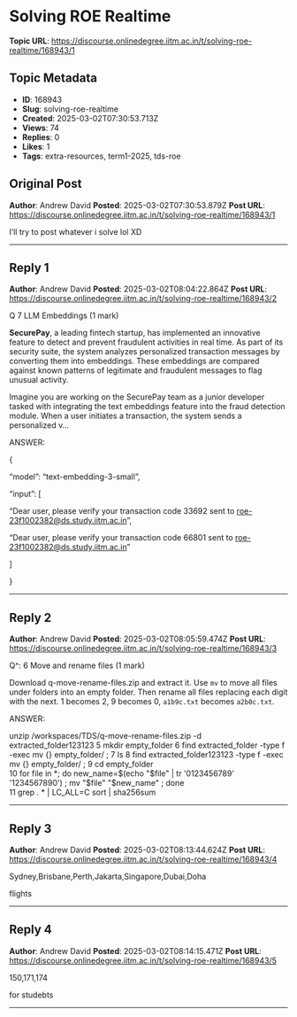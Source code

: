 # Solving ROE Realtime

**Topic URL**: https://discourse.onlinedegree.iitm.ac.in/t/solving-roe-realtime/168943/1

## Topic Metadata
- **ID**: 168943
- **Slug**: solving-roe-realtime
- **Created**: 2025-03-02T07:30:53.713Z
- **Views**: 74
- **Replies**: 0
- **Likes**: 1
- **Tags**: extra-resources, term1-2025, tds-roe

## Original Post
**Author**: Andrew David
**Posted**: 2025-03-02T07:30:53.879Z
**Post URL**: https://discourse.onlinedegree.iitm.ac.in/t/solving-roe-realtime/168943/1

I’ll try to post whatever i solve lol XD

---

## Reply 1
**Author**: Andrew David
**Posted**: 2025-03-02T08:04:22.864Z
**Post URL**: https://discourse.onlinedegree.iitm.ac.in/t/solving-roe-realtime/168943/2

Q 7 LLM Embeddings (1 mark)

**SecurePay**, a leading fintech startup, has implemented an innovative feature to detect and prevent fraudulent activities in real time. As part of its security suite, the system analyzes personalized transaction messages by converting them into embeddings. These embeddings are compared against known patterns of legitimate and fraudulent messages to flag unusual activity.

Imagine you are working on the SecurePay team as a junior developer tasked with integrating the text embeddings feature into the fraud detection module. When a user initiates a transaction, the system sends a personalized v…

ANSWER:

{

“model”: “text-embedding-3-small”,

“input”: [

“Dear user, please verify your transaction code 33692 sent to roe-23f1002382@ds.study.iitm.ac.in”,

“Dear user, please verify your transaction code 66801 sent to roe-23f1002382@ds.study.iitm.ac.in”

]

}

---

## Reply 2
**Author**: Andrew David
**Posted**: 2025-03-02T08:05:59.474Z
**Post URL**: https://discourse.onlinedegree.iitm.ac.in/t/solving-roe-realtime/168943/3

Q^: 6 Move and rename files (1 mark)

Download q-move-rename-files.zip and extract it. Use `mv` to move all files under folders into an empty folder. Then rename all files replacing each digit with the next. 1 becomes 2, 9 becomes 0, `a1b9c.txt` becomes `a2b0c.txt`.

ANSWER:

unzip /workspaces/TDS/q-move-rename-files.zip -d extracted_folder123123
    5  mkdir empty_folder 
    6  find extracted_folder -type f -exec mv {} empty_folder/ \; 
    7  ls
    8  find extracted_folder123123 -type f -exec mv {} empty_folder/ \; 
    9  cd empty_folder  
   10  for file in *; do       new_name=$(echo "$file" | tr '0123456789' '1234567890')  ;     mv "$file" "$new_name"  ; done  
   11  grep . * | LC_ALL=C sort | sha256sum

---

## Reply 3
**Author**: Andrew David
**Posted**: 2025-03-02T08:13:44.624Z
**Post URL**: https://discourse.onlinedegree.iitm.ac.in/t/solving-roe-realtime/168943/4

Sydney,Brisbane,Perth,Jakarta,Singapore,Dubai,Doha

flights

---

## Reply 4
**Author**: Andrew David
**Posted**: 2025-03-02T08:14:15.471Z
**Post URL**: https://discourse.onlinedegree.iitm.ac.in/t/solving-roe-realtime/168943/5

150,171,174

for studebts

---
